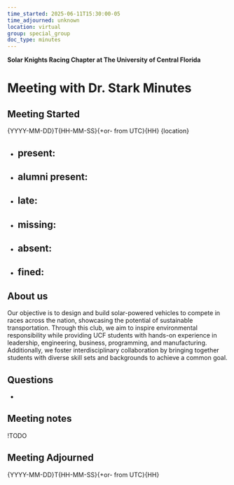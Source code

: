 ```yaml
---
time_started: 2025-06-11T15:30:00-05
time_adjourned: unknown
location: virtual
group: special_group
doc_type: minutes
---
```


**Solar Knights Racing Chapter at The University of Central Florida**
# Meeting with Dr. Stark Minutes
## Meeting Started
{YYYY-MM-DD}T{HH-MM-SS}{+or- from UTC}{HH}
{location}
- present: 
	- 
- alumni present: 
	- 
- late:
	- 
- missing:
	- 
- absent:
	- 
- fined:
	- 

## About us
Our objective is to design and build solar-powered vehicles to compete in races across the nation, showcasing the potential of sustainable transportation. Through this club, we aim to inspire environmental responsibility while providing UCF students with hands-on experience in leadership, engineering, business, programming, and manufacturing. Additionally, we foster interdisciplinary collaboration by bringing together students with diverse skill sets and backgrounds to achieve a common goal.

## Questions
- 

## Meeting notes
!TODO

## Meeting Adjourned
{YYYY-MM-DD}T{HH-MM-SS}{+or- from UTC}{HH}
